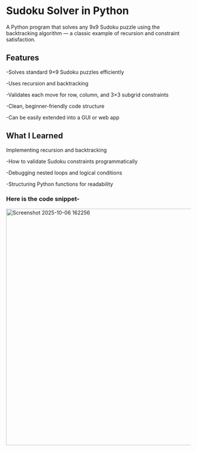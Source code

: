# Sudoku Solver in Python

A Python program that solves any 9x9 Sudoku puzzle using the backtracking algorithm — a classic example of recursion and constraint satisfaction.

## Features

-Solves standard 9×9 Sudoku puzzles efficiently

-Uses recursion and backtracking

-Validates each move for row, column, and 3×3 subgrid constraints

-Clean, beginner-friendly code structure

-Can be easily extended into a GUI or web app

## What I Learned

Implementing recursion and backtracking

-How to validate Sudoku constraints programmatically

-Debugging nested loops and logical conditions

-Structuring Python functions for readability

### Here is the code snippet-

<img width="918" height="646" alt="Screenshot 2025-10-06 162256" src="https://github.com/user-attachments/assets/db13783f-8f0b-4ed7-984f-7ca03caa2ce4" />

